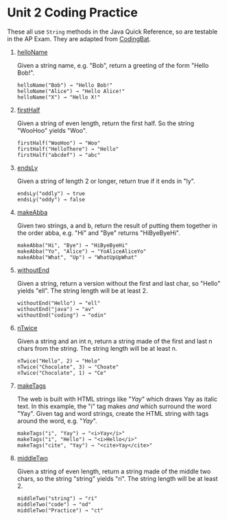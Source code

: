 # Unit 2 Coding Practice

These all use `String` methods in the Java Quick Reference, so are testable in the AP Exam. They are adapted from [CodingBat](https://codingbat.com/java).

1. [helloName](https://codingbat.com/prob/p171896)

   Given a string name, e.g. "Bob", return a greeting of the form "Hello Bob!".

   ```
   helloName("Bob") → "Hello Bob!"
   helloName("Alice") → "Hello Alice!"
   helloName("X") → "Hello X!"
   ```

1. [firstHalf](https://codingbat.com/prob/p172267)

   Given a string of even length, return the first half. So the string "WooHoo" yields "Woo".

   ```
   firstHalf("WooHoo") → "Woo"
   firstHalf("HelloThere") → "Hello"
   firstHalf("abcdef") → "abc"
   ```

1. [endsLy](https://codingbat.com/prob/p103895)

   Given a string of length 2 or longer, return true if it ends in "ly".

   ```
   endsLy("oddly") → true
   endsLy("oddy") → false
   ```

1. [makeAbba](https://codingbat.com/prob/p161056)

   Given two strings, a and b, return the result of putting them together in the order abba, e.g. "Hi" and "Bye" returns "HiByeByeHi".

   ```
   makeAbba("Hi", "Bye") → "HiByeByeHi"
   makeAbba("Yo", "Alice") → "YoAliceAliceYo"
   makeAbba("What", "Up") → "WhatUpUpWhat"
   ```

1. [withoutEnd](https://codingbat.com/prob/p130896)

   Given a string, return a version without the first and last char, so "Hello" yields "ell". The string length will be at least 2.

   ```
   withoutEnd("Hello") → "ell"
   withoutEnd("java") → "av"
   withoutEnd("coding") → "odin"
   ```

1. [nTwice](https://codingbat.com/prob/p174148)

   Given a string and an int n, return a string made of the first and last n chars from the string. The string length will be at least n.

   ```
   nTwice("Hello", 2) → "Helo"
   nTwice("Chocolate", 3) → "Choate"
   nTwice("Chocolate", 1) → "Ce"
   ```

1. [makeTags](https://codingbat.com/prob/p147483)

   The web is built with HTML strings like "<i>Yay</i>" which draws Yay as italic text. In this example, the "i" tag makes <i> and </i> which surround the word "Yay". Given tag and word strings, create the HTML string with tags around the word, e.g. "<i>Yay</i>".

   ```
   makeTags("i", "Yay") → "<i>Yay</i>"
   makeTags("i", "Hello") → "<i>Hello</i>"
   makeTags("cite", "Yay") → "<cite>Yay</cite>"
   ```

1. [middleTwo](https://codingbat.com/prob/p137729)

   Given a string of even length, return a string made of the middle two chars, so the string "string" yields "ri". The string length will be at least 2.

   ```
   middleTwo("string") → "ri"
   middleTwo("code") → "od"
   middleTwo("Practice") → "ct"
   ```
